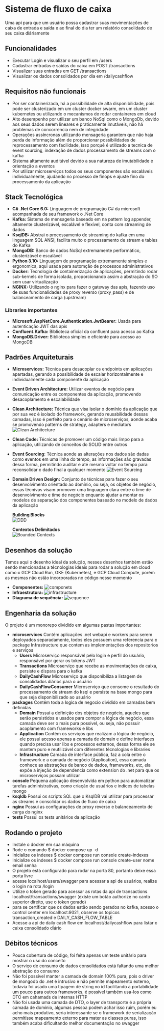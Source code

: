 # Sistema de fluxo de caixa
Uma api para que um usuário possa cadastrar suas movimentações de caixa de entrada e saída e ao final do dia ter um relatório consolidado de seu caixa diáriamente

## Funcionalidades
* Executar Login e visualizar o seu perfil em /users
* Cadastrar entradas e saídas do caixa em POST /transactions
* Visualizar suas entradas em GET /transactions
* Visualizar os dados consolidados por dia em /dailycashflow

## Requisitos não funcionais
* Por ser containerizada, há a possibilidade de alta disponibilidade, pois pode ser clusterizado em um cluster docker swarm, em um cluster kubernetes ou utilizando o mecanismos de rodar containeres em cloud
* Alto desempenho por utilizar um banco NoSql como o MongoDb, devido aos seus dados serem lineares e praticamente imutáveis, não há problemas de concorrencia nem de integridade
* Operações assíncronas utilizando mensageria garantem que não haja perda de informação além de proporcionar possibilidades de reprocessamento com facilidade, isso porquê é utilizado a tecnica de event sourcing, indexação de dados processamento de streams com o kafka
* Sistema altamente auditável devido a sua natureza de imutabilidade e orientação a eventos
* Por utilizar microserviços todos os seus componentes são escaláveis individualmente, ajudando no processo de finops e ajuste fino do processamento da aplicação

## Stack Tecnológica

* **C# .Net Core 6.0:** Linguagem de programação C# da microsoft acompanhada de seu framework o .Net Core 
* **Kafka:** Sistema de mensageria baseado em na pattern log appender, altamente clusterizável, escalável e flexível, conta com streaming de dados
* **KsqlDB:** Abstrai o processamento de streaming do kafka em uma linguagem SQL ANSI, facilita muito o processamento de stream e tables do Kafka
* **MongoDB:** Banco de dados NoSql extremamente performático, clusterizável e escalável
* **Python 3.10:** Linguagem de programação extremamente simples e ergonomica, aqui usada para automção de processos administrativos
* **Docker:** Tecnologia de containerização de aplicações, permitindo rodar sub-kernels de forma isolada, proporcionando assim a abstração do SO sem usar virtualização
* **NGINX:** Utilizando o nginx para fazer o gateway das apis, fazendo uso de suas funcionalidades de proxy reverso (proxy_pass) e de balanceamento de carga (upstream)

### Libraries importantes
* **Microsoft.AspNetCore.Authentication.JwtBearer:** Usada para autenticação JWT das apis
* **Confluent.Kafka:** Biblioteca oficial da confluent para acesso ao Kafka
* **MongoDB.Driver:** Biblioteca simples e eficiente para acesso ao MongoDB

## Padrões Arquiteturais
* **Microservices:** Técnica para desacoplar os endpoints em aplicações apartadas, gerando a possibilidade de escalar horizontalmente e individualmente cada componente da aplicação
* **Event Driven Architecture:** Utilizar eventos de negócio para comunicação entre os componentes da aplicação, promovendo desacoplamento e escalabilidade
* **Clean Architecture:** Técnica que visa isolar o domínio da aplicação que por sua vez é isolado do framework, gerando reusabilidade dessas camadas, isso é perfeito para o cenário de microserviços, aonde acaba se promovendo patterns de strategy, adapters e mediators
    ![Clean Architecture](/documentation/clean_arch.png)
* **Clean Code:** Técnicas de promover um código mais limpo para a aplicação, utilizando de conceitos do SOLID entre outros
* **Event Sourcing:** Técnica aonde as alterações nos dados são dadas como eventos em uma linha do tempo, as informações são gravadas dessa forma, permitindo auditar e até mesmo voltar no tempo para reconsolidar o dado final a qualquer momento
  ![Event Sourcing](/documentation/event-sourcing-overview.png)
* **Domain Driven Design:** Conjunto de técnicas para fazer o seu desenvolvimento orientado ao domínio, ou seja, os objetos de negócio, essas técnivas visam promover uma linguagem clara entre o time de desenvolvimento e time de negócio enquanto ajudar a montar os modelos de separação dos componentes baseado no modelo de dados da aplicação
  
  __Building Blocks__<br>
  ![DDD](/documentation/ddd.png)
  
  __Contextos Delimitados__<br>
  ![Bounded Contexts](/documentation/bounded_context.png)

## Desenhos da solução
Temos aqui o desenho ideal da solução, nesses desenhos também estão sendo mencionadas a técnologias ideais para rodar a solução em cloud como o GCP Cloud Run, GKE (Kubernetes), e GCP Cloud Compute, porém as mesmas não estão incorporadas no código nesse momento

* **Componentes:** ![componets](/documentation/cashflow-Containers.png)
* **Infraestrutura:** ![infrastructure](/documentation/cashflow-Infrastructure.png)
* **Diagrama de sequência:** ![sequence](/documentation/cashflow-Fluxo.png)

## Engenharia da solução

O projeto é um monorepo dividido em algumas pastas importantes:

* **microservices** Contém aplicações .net webapi e workers para serem deployados separadamente, todos eles possuem uma referencia para o package Infrastructure que contem as implementações dos repositorios e serviços
  * **Users** Microserviço responsável pelo login e perfil do usuário, responsável por gerar os tokens JWT
  * **Transactions** Microserviço que recebe as movimentações de caixa, persiste e dispara para o kafka
  * **DailyCashFlow** Microserviço que disponibiliza a listagem de consolidados diários para o usuário
  * **DailyCashFlowConsumer** Microserviço que consome o resultado do processamento de stream do ksql e persiste na base mongo para que seja disponibilizado ao usuário
* **packages** Contém toda a logica de negocio dividido em camadas bem definidas
  * **Domain** Possui a definição dos objetos de negócio, aqueles que serão persistidos e usados para compor a lógica de negócio, essa camada deve ser o mais pura possível, ou seja, não possuir acoplamento com frameworks e libs
  * **Application** Contém os serviços que realizam a lógica de negócio, ele possui acesso apenas a camada de domain e define interfaces quando precisa usar libs e processos externos, dessa forma ele se mantem puro e reutilizável com diferentes técnologias e libraries
  * **Infrastructure** Camada de interface pública, faz a cola entre o framework e a camada de negócio (Application), essa camada conhece as abstrações de banco de dados, frameworks, etc, ela expõe a injeção de dependencia como extension do .net para que os microserviços possam utilizar
* **console** Pequena aplicação desenvolvida em python para automatizar tarefas administrativas, como criação de usuários e indices de tabelas mongo
* **ksqldb** Possui os scripts SQL que o KsqlDB vai utilizar para processar as streams e consolidar os dados de fluxo de caixa
* **nginx** Possui as configurações de proxy reverso e balanceamento de carga do nginx
* **tests** Possui os tests unitários da aplicação

## Rodando o projeto

* Instale o docker em sua máquina
* Rode o comando $ docker compose up -d
* Inicialize os indexes $ docker compose run console create-indexes
* Inicialize os indexes $ docker compose run console create-user nome email senha
* O projeto está configurado para rodar na porta 80, portanto deixe essa porta livre
* acesse localhost/users/swagger para acessar a api de usuários, realize o login na rota /login
* Utilize o token gerado para acessar as rotas da api de transactions localhost/transactions/swagger (existe um botão authorize no canto superior direito, use o token gerado)
* para se certificar que os dados estão sendo gerados no kafka, acesso o control center em  localhost:9021, observe os topicos transaction_created e DAILY_CASH_FLOW_TABLE
* Acesse a api de daily cash flow em localhost/dailycashflow para listar o caixa consolidado diário

## Débitos técnicos

* Pouca cobertura de código, foi feita apenas um teste unitário para mostrar o uso do conceito
* O serviço de consumo de dados consolidados está faltando uma melhor abstração do consumo
* Não foi possível manter a camada de domain 100% pura, pois o driver de mongodb do .net é intrusivo e não permite mapeamento externo, todavia foi usado uma tipagem de string no id facilitando a portabilidade um pouco para outros frameworks, é possível também usa-los como DTO em cahamads de internas HTTP
* Não foi usada uma camada de DTO, o layer de transporte é a própria camada de domínio, algumas pessoa podem achar isso ruim, porém eu acho mais produtivo, seria interessante se o framework de serialização permitisse mapeamento externo para mater as classes puras, isso também acaba dificultando melhor documentação no swagger
  